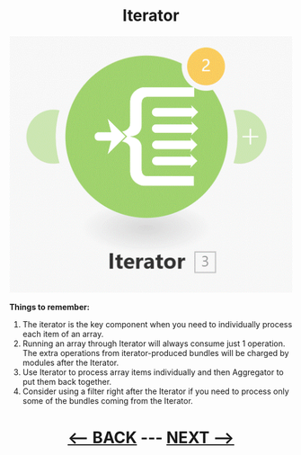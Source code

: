 <div align="center">

# Iterator
</div>

![Iterator](pic/l3iterator.gif)

__Things to remember:__

1. The iterator is the key component when you need to individually process each item of an array.
2. Running an array through Iterator will always consume just 1 operation. The extra operations from iterator-produced bundles will be charged by modules after the Iterator.
3. Use Iterator to process array items individually and then Aggregator to put them back together.
4. Consider using a filter right after the Iterator if you need to process only some of the bundles coming from the Iterator. 
  


<div align="center">
  
# [<-- BACK](l3arraygetmap.md) --- [NEXT -->](.md)
</div>
